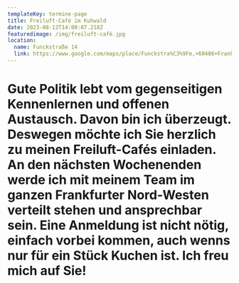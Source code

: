 ```yaml
---
templateKey: termine-page
title: Freiluft-Café im Kuhwald
date: 2023-08-12T14:00:07.218Z
featuredimage: /img/freiluft-café.jpg
location:
  name: Funckstraße 14
  link: https://www.google.com/maps/place/Funckstra%C3%9Fe,+60486+Frankfurt+am+Main/@50.1136192,8.6281816,17z/data=!4m6!3m5!1s0x47bd096307d8656f:0x37105bc3a8cd8904!8m2!3d50.1130792!4d8.6317865!16s%2Fg%2F1td1tkkj?entry=ttu
---
```

# Gute Politik lebt vom gegenseitigen Kennenlernen und offenen Austausch. Davon bin ich überzeugt. Deswegen möchte ich Sie herzlich zu meinen Freiluft-Cafés einladen. An den nächsten Wochenenden werde ich mit meinem Team im ganzen Frankfurter Nord-Westen verteilt stehen und ansprechbar sein. Eine Anmeldung ist nicht nötig, einfach vorbei kommen, auch wenns nur für ein Stück Kuchen ist. Ich freu mich auf Sie!